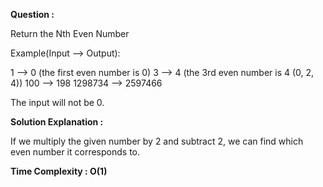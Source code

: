 **Question :**

Return the Nth Even Number

Example(Input --> Output):

1 --> 0 (the first even number is 0)
3 --> 4 (the 3rd even number is 4 (0, 2, 4))
100 --> 198
1298734 --> 2597466

The input will not be 0.


**Solution Explanation :**

If we multiply the given number by 2 and subtract 2, we can find which even number it corresponds to. 


**Time Complexity : O(1)**